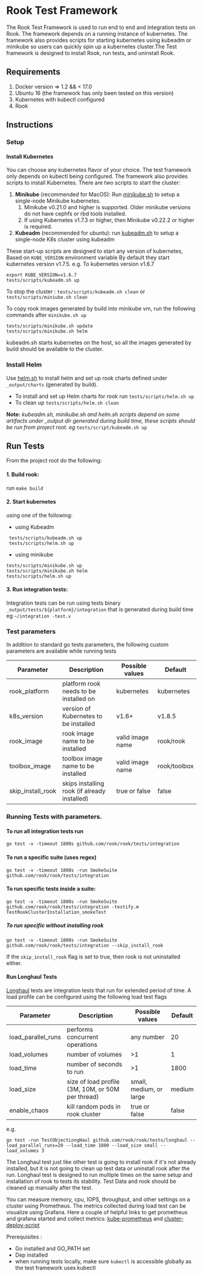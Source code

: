 # Rook Test Framework

The Rook Test Framework is used to run end to end and integration tests on Rook. The framework depends on a running instance of kubernetes. 
The framework also provides scripts for starting kubernetes using kubeadm or minikube so users can 
quickly spin up a kubernetes cluster.The Test framework is designed to install Rook, run tests, and uninstall Rook.

## Requirements

1. Docker version => 1.2 && < 17.0
2. Ubuntu 16 (the framework has only been tested on this version)
3. Kubernetes with kubectl configured
4. Rook

## Instructions

### Setup

#### Install Kubernetes
You can choose any kubernetes flavor of your choice.  The test framework only depends on kubectl being configured. 
The framework also provides scripts to install Kubernetes. There are two scripts to start the cluster:
1. **Minikube** (recommended for MacOS): Run [minikube.sh](/tests/scripts/minikube.sh) to setup a single-node Minikube kubernetes.
    1. Minikube v0.21.0 and higher is supported. Older minikube versions do not have cephfs or rbd tools installed.
    1. If using Kubernetes v1.7.3 or higher, then Minikube v0.22.2 or higher is required.
1. **Kubeadm** (recommended for ubuntu): run [kubeadm.sh](/tests/scripts/kubeadm.sh) to setup a single-node K8s cluster using kubeadm

These start-up scripts are designed to start any version of kubernetes, Based on `KUBE_VERSION` environment variable
By default they start kubernetes version v1.7.5.
e.g. To kubernetes version v1.6.7
```
export KUBE_VERSION=v1.6.7
tests/scripts/kubeadm.sh up
```

To stop the cluster : `tests/scripts/kubeadm.sh clean` or `tests/scripts/miniube.sh clean`
  
To copy rook images generated by build into minikube vm, run the following commands after `minikube.sh up`
```
tests/scripts/minikube.sh update
tests/scripts/minikube.sh helm
```
kubeadm.sh starts kubernetes  on the host, so all the images generated by build should be available to the cluster.


### Install Helm
Use [helm.sh](/tests/scripts/helm.sh) to install helm and set up rook charts defined under `_output/charts` (generated by build). 
 - To install and set up Helm charts for rook run `tests/scripts/helm.sh up` 
 - To clean up `tests/scripts/helm.sh clean`

**Note:**  *kubeadm.sh, minikube.sh and helm.sh scripts depend on some artifacts under _output dir generated during build time, these scripts 
should be run from project root. eg* `tests/script/kubeadm.sh up`

## Run Tests
From the project root do the following:
#### 1. Build rook: 
 run `make build`

#### 2. Start kubernetes 
using one of the following:
   
   -  using Kubeadm  
   ```
    tests/scripts/kubeadm.sh up
    tests/scripts/helm.sh up  
  ```   
   - using minikube
   ```
   tests/scripts/minikube.sh up
   tests/scripts/minikube.sh helm
   tests/scripts/helm.sh up
   ```

#### 3. Run integration tests: 
Integration tests can be run using tests binary `_output/tests/${platform}/integration` that is generated during build time
eg ` ~/integration -test.v `
       

### Test parameters
In addition to standard go tests parameters, the following custom parameters are available while running tests

 Parameter | Description | Possible values | Default
 --- |--- | --- | ---
rook_platform| platform rook needs to be installed on  | kubernetes | kubernetes
k8s_version  | version of Kubernetes to be installed  | v1.6+  | v1.8.5
rook_image | rook image name to be installed | valid image name | rook/rook
toolbox_image | toolbox image name to be installed | valid image name | rook/toolbox
skip_install_rook | skips installing rook (if already installed) | true or false  | false

### Running Tests with parameters.

#### To run all integration tests run 
```
go test -v -timeout 1800s github.com/rook/rook/tests/integration
```

#### To run a specific suite (uses regex)
```
go test -v -timeout 1800s -run SmokeSuite github.com/rook/rook/tests/integration
```

#### To run specific tests inside a suite:
```
go test -v -timeout 1800s -run SmokeSuite github.com/rook/rook/tests/integration -testify.m TestRookClusterInstallation_smokeTest

```

##### To run specific without installing rook
```
go test -v -timeout 1800s -run SmokeSuite github.com/rook/rook/tests/integration --skip_install_rook
```
If the `skip_install_rook` flag is set to true, then rook is not uninstalled either. 

#### Run Longhaul Tests
[Longhaul](/tests/block/k8s/longhaul) tests are integration tests that run for extended period of time. A load profile can be configured
using the following load test flags 

Parameter | Description | Possible values | Default
 --- |--- | --- | ---
load_parallel_runs | performs concurrent operations | any number | 20
load_volumes | number of volumes | >1 | 1
load_time | number of seconds to run  | >1 | 1800
load_size | size of load profile (3M, 10M, or 50M per thread) | small, medium, or large | medium
enable_chaos | kill random pods in rook cluster | true or false | false

  e.g.
 ```
 go test -run TestObjectLongHaul github.com/rook/rook/tests/longhaul --load_parallel_runs=20 --load_time 1800 --load_size small --load_volumes 3
 ```
 The Longhaul test just like other test is going to install rook if it's not already installed, but it is not going to clean up test data or uninstall rook after the run. 
 Longhaul test is designed to run multiple times on the same setup and installation of rook to tests its stability. Test Data and rook should be cleaned up manually after the test.
 
 
 You can measure memory, cpu, IOPS, throughput, and other settings on a cluster using Prometheus. The metrics collected during load test can be visualize using Grafana. 
 Here a couple of helpful links to get prometheus and grafana started and collect metrics: 
 [kube-prometheus](https://github.com/coreos/prometheus-operator/tree/master/contrib/kube-prometheus) and  [cluster-deploy-script](https://github.com/coreos/prometheus-operator/blob/master/contrib/kube-prometheus/hack/cluster-monitoring/deploy)
 

Prerequisites :
* Go installed and GO_PATH set
* Dep installed 
* when running tests locally, make sure `kubectl` is accessible globally as the test framework uses kubectl 

